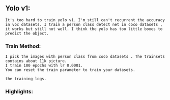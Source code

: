 ## Yolo v1: 
	It's too hard to train yolo v1. I'm still can't recurrent the accuracy in voc datasets. I train a person class detect net in coco datasets , it works but still not well. I think the yolo has too little boxes to predict the object.

### Train Method:
	I pick the images with person class from coco datasets . The trainsets contains about 11k picture.
	I train 100 epochs with lr 0.0001.
	You can reset the train parameter to train your datasets.

	the training logs.

### Highlights:

